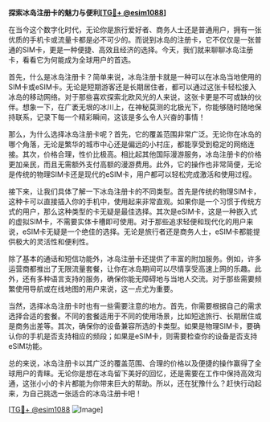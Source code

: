 **探索冰岛注册卡的魅力与便利[[TG💪+ @esim1088](https://t.me/s/esim1088)]**

在当今这个数字化时代，无论你是旅行爱好者、商务人士还是普通用户，拥有一张优质的手机卡或流量卡都是必不可少的。而说到冰岛的注册卡，它不仅仅是一张普通的SIM卡，更是一种便捷、高效且经济的选择。今天，我们就来聊聊冰岛注册卡，看看它为何能成为全球用户的首选。

首先，什么是冰岛注册卡？简单来说，冰岛注册卡就是一种可以在冰岛当地使用的SIM卡或eSIM卡。无论是短期游客还是长期居住者，都可以通过这张卡轻松接入冰岛的移动网络。对于那些喜欢探索北欧风光的人来说，这张卡更是不可或缺的伙伴。想象一下，在广袤无垠的冰川上，在神秘莫测的北极光下，你能够随时随地保持联系，记录下每一个精彩瞬间，这该是多么令人兴奋的事情！

那么，为什么选择冰岛注册卡呢？首先，它的覆盖范围非常广泛。无论你在冰岛的哪个角落，无论是繁华的城市中心还是偏远的小村庄，都能享受到稳定的网络连接。其次，价格合理，性价比极高。相比起其他国际漫游服务，冰岛注册卡的价格更加亲民，而且无需额外支付高额的漫游费用。此外，它的操作也非常简便，无论是传统的物理SIM卡还是现代的eSIM卡，用户都可以轻松完成激活和使用过程。

接下来，让我们具体了解一下冰岛注册卡的不同类型。首先是传统的物理SIM卡，这种卡可以直接插入你的手机中，使用起来非常直观。如果你是一个习惯于传统方式的用户，那么这种类型的卡无疑是最佳选择。其次是eSIM卡，这是一种嵌入式的虚拟SIM卡，不需要实体卡槽即可使用。对于那些追求轻便和现代化的用户来说，eSIM卡无疑是一个绝佳的选择。无论是旅行者还是商务人士，eSIM卡都能提供极大的灵活性和便利性。

除了基本的通话和短信功能外，冰岛注册卡还提供了丰富的附加服务。例如，许多运营商都推出了无限流量套餐，让你在冰岛期间可以尽情享受高速上网的乐趣。此外，还有多种语言支持的服务，确保你能无障碍地与当地人交流。对于那些需要频繁使用导航或在线地图的用户来说，这一点尤为重要。

当然，选择冰岛注册卡时也有一些需要注意的地方。首先，你需要根据自己的需求选择合适的套餐。不同的套餐适用于不同的使用场景，比如短途旅行、长期居住或是商务出差等。其次，确保你的设备兼容所选的卡类型。如果是物理SIM卡，要确认你的手机是否支持相应的频段；如果是eSIM卡，则需要检查你的设备是否支持eSIM功能。

总的来说，冰岛注册卡以其广泛的覆盖范围、合理的价格以及便捷的操作赢得了全球用户的青睐。无论你是想在冰岛留下美好的回忆，还是需要在工作中保持高效沟通，这张小小的卡片都能为你带来巨大的帮助。所以，还在犹豫什么？赶快行动起来，为自己挑选一张适合的冰岛注册卡吧！

[[TG💪+ @esim1088](https://t.me/s/esim1088) ![Image](https://i.postimg.cc/4NQfJmqS/Snipaste-2025-05-13-00-14-12.png)]